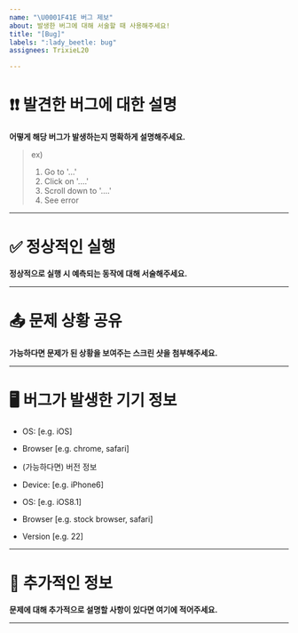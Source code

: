 ```yaml
---
name: "\U0001F41E 버그 제보"
about: 발생한 버그에 대해 서술할 때 사용해주세요!
title: "[Bug]"
labels: ":lady_beetle: bug"
assignees: TrixieL20

---
```


# ❗❗ 발견한 버그에 대한 설명

**어떻게 해당 버그가 발생하는지 명확하게 설명해주세요.**

> ex)
> 1. Go to '...'
> 2. Click on '....'
> 3. Scroll down to '....'
> 4. See error

---

# ✅ 정상적인 실행

**정상적으로 실행 시 예측되는 동작에 대해 서술해주세요.**

---

# 📤 문제 상황 공유

**가능하다면 문제가 된 상황을 보여주는 스크린 샷을 첨부해주세요.**

---

# 🖥 버그가 발생한 기기 정보

 - OS: [e.g. iOS]
 - Browser [e.g. chrome, safari]
 - (가능하다면) 버전 정보 

 - Device: [e.g. iPhone6]
 - OS: [e.g. iOS8.1]
 - Browser [e.g. stock browser, safari]
 - Version [e.g. 22]

---

# 📝 추가적인 정보

**문제에 대해 추가적으로 설명할 사항이 있다면 여기에 적어주세요.**

---
